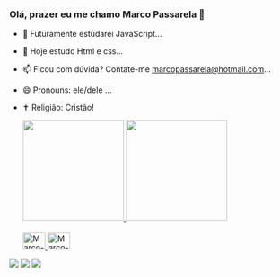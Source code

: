 ### Olá, prazer eu me chamo Marco Passarela 👋

- 🔭 Futuramente estudarei JavaScript...
- 🌱 Hoje estudo Html e css...
- 📫 Ficou com dúvida? Contate-me marcopassarela@hotmail.com...
- 😄 Pronouns: ele/dele ...
- ✝️  Religião: Cristão!

  <div>
    <a href="https://github.com/marcopassarela">
    <img height="180em" src="https://github-readme-stats.vercel.app/api?username=marcopassarela&show_icons=true&theme=dark&include_all_commits=true&count_private=true"/>
    <img height="180em" src="https://github-readme-stats.vercel.app/api/top-langs/?username=marcopassarela&layout=compact&langs_count=16&theme=drak"/>
  </div>

  <div style="display: inline_block"><br>
    <img aling="center" alt="Marco-HTML" height="30" width="40" src="https://cdn.jsdelivr.net/gh/devicons/devicon/icons/html5/html5-original.svg" />
    <img aling="center" alt="Marco-HTML" height="30" width="40" src="https://cdn.jsdelivr.net/gh/devicons/devicon/icons/css3/css3-original.svg" />
  </div>  

<div>
  <a href="mailto:marcopassarela@hotmail.com"><img src="https://img.shields.io/badge/Gmail-D14836?style=for-the-badge&logo=gmail&logoColor=white" targe="_bank"></a>
  <a href="https://www.instagram.com/marco_aurelio0807/"><img src="https://img.shields.io/badge/Instagram-E4405F?style=for-the-badge&logo=instagram&logoColor=white" targe="_bank"></a>
  <a href="https://www.linkedin.com/in/marco-passarela/"><img src="https://img.shields.io/badge/LinkedIn-0077B5?style=for-the-badge&logo=linkedin&logoColor=white" targe="_bank"></a>
</div>

  

